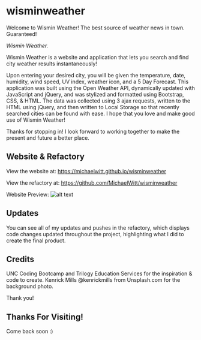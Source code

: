 # wisminweather
Welcome to Wismin Weather! The best source of weather news in town. Guaranteed! 

_Wismin Weather._


Wismin Weather is a website and application that lets you search and find city weather results instantaneously! 

Upon entering your desired city, you will be given the temperature, date, humidity, wind speed, UV index, weather icon, and a 5 Day Forecast. This application was built using the Open Weather API, dynamically updated with JavaScript and jQuery, and was stylized and formatted using Bootstrap, CSS, & HTML. The data was collected using 3 ajax requests, written to the HTML using jQuery, and then written to Local Storage so that recently searched cities can be found with ease. I hope that you love and make good use of Wismin Weather! 

Thanks for stopping in! I look forward to working together to make the present and future a better place. 

## Website & Refactory

View the website at: https://michaelwitt.github.io/wisminweather

View the refactory at: https://github.com/MichaelWitt/wisminweather

Website Preview: ![alt text](https://michaelwitt.github.io/wisminweather/develop/wismin-weather-website.png)

## Updates

You can see all of my updates and pushes in the refactory, which displays code changes updated throughout the project, highlighting what I did to create the final product.

## Credits

UNC Coding Bootcamp and Trilogy Education Services for the inspiration & code to create.
Kenrick Mills @kenrickmills from Unsplash.com for the background photo. 

Thank you! 

## Thanks For Visiting!

Come back soon :)
